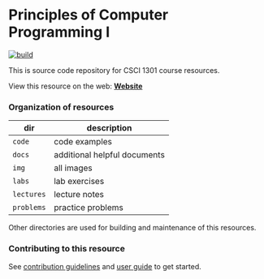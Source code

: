# Principles of Computer Programming I

[![build](https://travis-ci.com/csci-1301/csci-1301.github.io.svg?branch=main)](https://travis-ci.com/github/csci-1301/csci-1301.github.io)

This is source code repository for CSCI 1301 course resources.

View this resource on the web: **[Website](https://csci-1301.github.io)**


### Organization of resources

| dir | description |
--- | ---
| `code` | code examples |
| `docs` | additional helpful documents |
| `img` | all images |
| `labs` | lab exercises |
| `lectures` | lecture notes |
| `problems` | practice problems |

Other directories are used for building and maintenance of this resources.

### Contributing to this resource

See [contribution guidelines](/docs/contributing.md) and [user guide](/docs/user_guide.md) to get started.